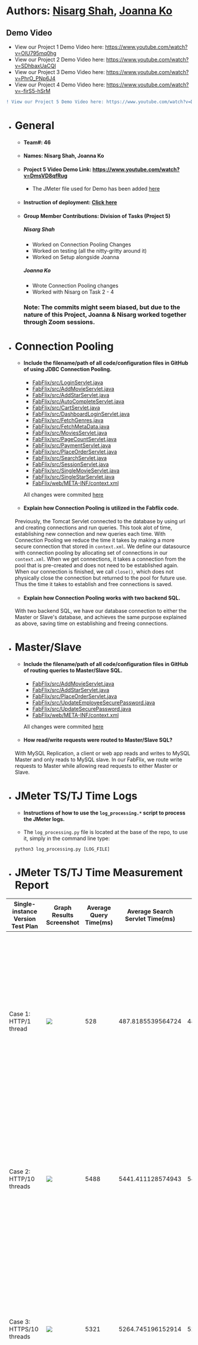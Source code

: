 # Authors: [Nisarg Shah](https://github.com/nshah9856), [Joanna Ko](https://github.com/joannatko)
## Demo Video
- View our Project 1 Demo Video here: https://www.youtube.com/watch?v=OlU795mq0hg
- View our Project 2 Demo Video here: https://www.youtube.com/watch?v=SDhbaxUaCQI
- View our Project 3 Demo Video here: https://www.youtube.com/watch?v=PhrO_PNp6J4
- View our Project 4 Demo Video here: https://www.youtube.com/watch?v=-firS5-hSrM

```diff
! View our Project 5 Demo Video here: https://www.youtube.com/watch?v=DmsVD8qfRug
```


- # General
    - #### Team#: 46
    
    - #### Names: Nisarg Shah, Joanna Ko
    
    - #### Project 5 Video Demo Link: https://www.youtube.com/watch?v=DmsVD8qfRug 
        - The JMeter file used for Demo has been added [here](https://github.com/UCI-Chenli-teaching/cs122b-spring20-team-46/blob/master/Demo.jmx)

    - #### Instruction of deployment: [Click here](https://github.com/UCI-Chenli-teaching/cs122b-spring20-team-46/blob/develop/README.md#deploy-fabflix-remotely)

    - #### Group Member Contributions: Division of Tasks (Project 5)
        ##### Nisarg Shah
        - Worked on Connection Pooling Changes
        - Worked on testing (all the nitty-gritty around it)
        - Worked on Setup alongside Joanna
        ##### Joanna Ko
        - Wrote Connection Pooling changes
        - Worked with Nisarg on Task 2 - 4

        ### Note: The commits might seem biased, but due to the nature of this Project, Joanna & Nisarg worked together through Zoom sessions.

- # Connection Pooling
    - #### Include the filename/path of all code/configuration files in GitHub of using JDBC Connection Pooling.
        - [FabFlix/src/LoginServlet.java](/FabFlix/src/LoginServlet.java)
        - [FabFlix/src/AddMovieServlet.java](FabFlix/src/AddMovieServlet.java)
        - [FabFlix/src/AddStarServlet.java](FabFlix/src/AddStarServlet.java)
        - [FabFlix/src/AutoCompleteServlet.java](FabFlix/src/AutoCompleteServlet.java)
        - [FabFlix/src/CartServlet.java](FabFlix/src/CartServlet.java)
        - [FabFlix/src/DashboardLoginServlet.java](FabFlix/src/DashboardLoginServlet.java)
        - [FabFlix/src/FetchGenres.java](FabFlix/src/FetchGenres.java)
        - [FabFlix/src/FetchMetaData.java](FabFlix/src/FetchMetaData.java)
        - [FabFlix/src/MoviesServlet.java](FabFlix/src/MoviesServlet.java)
        - [FabFlix/src/PageCountServlet.java](FabFlix/src/PageCountServlet.java)
        - [FabFlix/src/PaymentServlet.java](FabFlix/src/PaymentServlet.java)
        - [FabFlix/src/PlaceOrderServlet.java](FabFlix/src/PlaceOrderServlet.java)
        - [FabFlix/src/SearchServlet.java](FabFlix/src/SearchServlet.java)
        - [FabFlix/src/SessionServlet.java](FabFlix/src/SessionServlet.java)
        - [FabFlix/src/SingleMovieServlet.java](FabFlix/src/SingleMovieServlet.java)
        - [FabFlix/src/SingleStarServlet.java](FabFlix/src/SingleStarServlet.java)
        - [FabFlix/web/META-INF/context.xml](FabFlix/web/META-INF/context.xml)
        
        All changes were commited [here](https://github.com/UCI-Chenli-teaching/cs122b-spring20-team-46/pull/34)
               
    - #### Explain how Connection Pooling is utilized in the Fabflix code.
    Previously, the Tomcat Servlet connected to the database by using url and creating connections and run queries.         This took alot of time, establishing new connection and new queries each time. With Connection Pooling we reduce the time it takes by making a more secure connection that stored in `context.xml`. We define our datasource with connection pooling by allocating set of connections in our `context.xml`. When we get connections, it takes a connection from the pool that is pre-created and does not need to be established again. When our connection is finished, we call `close()`, which does not physically close the connection but returned to the pool for future use. Thus the time it takes to establish and free connections is saved. 
    
    - #### Explain how Connection Pooling works with two backend SQL.
    With two backend SQL, we have our database connection to either the Master or Slave's database, and achieves the same purpose explained as above, saving time on establishing and freeing connections.

- # Master/Slave
    - #### Include the filename/path of all code/configuration files in GitHub of routing queries to Master/Slave SQL.
        - [FabFlix/src/AddMovieServlet.java](FabFlix/src/AddMovieServlet.java)
        - [FabFlix/src/AddStarServlet.java](FabFlix/src/AddStarServlet.java)
        - [FabFlix/src/PlaceOrderServlet.java](FabFlix/src/PlaceOrderServlet.java)
        - [FabFlix/src/UpdateEmployeeSecurePassword.java](FabFlix/src/UpdateEmployeeSecurePassword.java)
        - [FabFlix/src/UpdateSecurePassword.java](FabFlix/src/UpdateSecurePassword.java)
        - [FabFlix/web/META-INF/context.xml](FabFlix/web/META-INF/context.xml)
        
        All changes were commited [here](https://github.com/UCI-Chenli-teaching/cs122b-spring20-team-46/pull/35)
        
    - #### How read/write requests were routed to Master/Slave SQL?
    With MySQL Replication, a client or web app reads and writes to MySQL Master and only reads to MySQL slave. In our FabFlix, we route write requests to Master while allowing read requests to either Master or Slave.

- # JMeter TS/TJ Time Logs
    - #### Instructions of how to use the `log_processing.*` script to process the JMeter logs.
    - The `log_processing.py` file is located at the base of the repo, to use it, simply in the command line type:
    ```
    python3 log_processing.py [LOG_FILE]
    ```


- # JMeter TS/TJ Time Measurement Report

| **Single-instance Version Test Plan**          | **Graph Results Screenshot** | **Average Query Time(ms)** | **Average Search Servlet Time(ms)** | **Average JDBC Time(ms)** | **Analysis** |
|------------------------------------------------|------------------------------|----------------------------|-------------------------------------|---------------------------|--------------|
| Case 1: HTTP/1 thread                          | ![](https://github.com/UCI-Chenli-teaching/cs122b-spring20-team-46/blob/develop/graphImages/single-instance-1thread.png)   | 528                         | 487.8185539564724                                  | 487.62180937812263                        | This is using the connection pooling. We notice that there is not much difference in TS and TJ times, as majority of the `doGet` is just `jdbc` related tasks. A weird observation: we see a higher average query time compared to no connection pooling           |
| Case 2: HTTP/10 threads                        | ![](https://github.com/UCI-Chenli-teaching/cs122b-spring20-team-46/blob/develop/graphImages/single-instance-10thread.png)   | 5488                         | 5441.411128574943                                  | 5439.654045677896                        | We see that with 10 threads, we approximately get 10x average query time from that of a single thread. Also, we see that throughout went lower on this run, possibly making the average a bit higher.           |
| Case 3: HTTPS/10 threads                       | ![](https://github.com/UCI-Chenli-teaching/cs122b-spring20-team-46/blob/develop/graphImages/single-instance-10thread-https.png)   | 5321                         | 5264.745196152914                                  | 5260.59513484595                        | This is approximately the same time as 10 threads with HTTPS, which goes against our speculation as HTTPS adds overhead. But, a possible explanation to this could be that the throughput on this run was a bit higher than with the HTTP run           |
| Case 4: HTTP/10 threads/No connection pooling  | ![](https://github.com/UCI-Chenli-teaching/cs122b-spring20-team-46/blob/develop/graphImages/Single-instance-no-pooling-10-threads.png)   | 4927                         | 4884.495033007949                                  | 4884.264358771386                        | We see that the average query time is drastically (not THAT much but still) lower than that with connection pooling, which again goes contradictory to our speculatoins. There is a possible explanation thought, the throughput in this run was way higher than that with the other runs.           |

| **Scaled Version Test Plan**                   | **Graph Results Screenshot** | **Average Query Time(ms)** | **Average Search Servlet Time(ms)** | **Average JDBC Time(ms)** | **Analysis** |
|------------------------------------------------|------------------------------|----------------------------|-------------------------------------|---------------------------|--------------|
| Case 1: HTTP/1 thread                          | ![](https://github.com/UCI-Chenli-teaching/cs122b-spring20-team-46/blob/develop/graphImages/Load-balancer-1thread.png)   | 527                         | 486.194070922                                  | 486.023972279                        | For the load balancer, even though we split the load between two instances, the average query time is similar to that of a single instance. But, the benifit of load balancing is definetely evident with more threads below.           |
| Case 2: HTTP/10 threads                        | ![](https://github.com/UCI-Chenli-teaching/cs122b-spring20-team-46/blob/develop/graphImages/Load-balancer-10threads.png)   | 2506                         | 2463.57727315                                  | 2463.28637806                        | Here, we see that the average query time is practically is half of single-instance run. This in a sense proves, that load balancing is achieving its purpose. We also see that here it is evident that connection pooling does indeed help with the query time. The reason it is evident here is probably because the workload being divided does not make our instances slower due to memory constraint of free tier.           |
| Case 3: HTTP/10 threads/No connection pooling  | ![](https://github.com/UCI-Chenli-teaching/cs122b-spring20-team-46/blob/develop/graphImages/Load-balancer-no-pooling-10-threads.png)   | 2600                         | 2557.29069713 | 2557.03389475                        | Here, again, we pracically see that the average query time is half of single instance. We also notice that no connection pooling results in about 100ms more, or abt 10ms per request (estimates)           |

#### Observation: Amazon instances with their limited resources might have proven to the bottlenecks for slight inconsistencies in query times, as we encountered instances getting stuck occassionally because of the bombardment of requests.

## Deploy FabFlix (Remotely)
1. Git clone repository: `git clone https://github.com/UCI-Chenli-teaching/cs122b-spring20-team-46/`

2. Change directory into repo: `cd cs122b-spring20-team-46`

3. Build war file: `mvn package`

4. Copy the war file into tomcat: `cp ./target/*.war /home/ubuntu/tomcat/webapps`

5. Open Tomcat Domain at *\<your-amazon-instance-domain\>:8080*

6. Go to Manager Apps > Click FabFlix

You should now be on the movie list page.

## Deploy FabFlix (Locally on Development Machine)
### Git clone repository
`git clone https://github.com/UCI-Chenli-teaching/cs122b-spring20-team-46/`

### IntelliJ Configuration
Import Project from External Model > Choose Maven

### To Connect Tomcat 
1. Click `Add Configurations` / `Edit Configurations`
2. Fix button should appear at bottom right screen 
3. Click `FabFlix:war exploded`
4. Apply changes and click `OK`
5. Click `Run` application to build, connect server and launch Tomcat.

![Tomcat Build Configuration](./images/tomcat_build.png)

You are now all set up! Visit FabFlix on at `http://localhost:8080/FabFlix`.

## Substring Matching Design
Used the following from Instructions on P2 Task 2 (`LIKE`)

Mainly our `LIKE` statements reside under `SearchServlet.java` files, but there is also a replicatino (not exactly the same) under `PageCountServlet.java` to make sure we are fetching the correct # of pages.

For example: `where title like ? "AND year like ? AND director like ?` -- This is the format adapted in the file and `?` if replaced with parameter setting (`PreparedStatement`)

# Project 4 - Full Text Search, Autocomplete, Android Application, Fuzzy Search

## To deploy our FabFlix on an Android Emulator, type the follow commands in your terminal.
#### Note: This is assuming you cloned, and are in FabFlixMobile directory. With AndriodSDK installed.

1. Create an APK package `./gradlew build`
2. Open Android Emulator `emulator -avd {REPLACE_WITH_EMULATOR_NAME}`
3. Install Android APK to Emulator `adb install -t app/build/outputs/apk/debug/app-debug.apk`

## Design and Implementation of Fuzzy Search
 We use the Levenshtein (Edit Distance) Algorithm (LEDA) to implement the fuzzy search. 
  - Flamingo, from the Professor's research is used to make the UDF.
 To make use of `ed` (Edit Distance Algorithm function in MySQL), in our backend (`AutoCompleteServlet.java` & `SearchServlet.java`) we dynamically set the `threshold` by checking the length of query. 
 ```
 - If length of title is less than 4, than 1 error is allowed. 
 - If length if less than 6 than 2 errors are allowed. 
 - Else, 3 errors are allowed. (3 is the most errors one can make for fuzzy search to be considered)
 ```
 - We convert the title to lowercase when conducting `ed` to not include case errors as typing errors.
 - We conduct an `OR` query to consider Fulltext search along with Fuzzy search. 
 - (Ex: `select * from movies where match(title) against ("+s* +lov*" in boolean mode) OR ed("s lov",lower(title))`)

# Project 3 - 

#### NOTE: To go back from dashboard to FabFlix go to /FabFlix/mainPage.html 

## Inconsistences 
  We have written two files [inconsistentGenreInMovies.md](https://github.com/UCI-Chenli-teaching/cs122b-spring20-team-46/blob/master/Parser/inconsistentGenreInMovies.md) and [inconsistentGenres.md](https://github.com/UCI-Chenli-teaching/cs122b-spring20-team-46/blob/master/Parser/inconsistentGenres.md)
  
  We have not written out as talked about in the demo inconsistences in parsing (such as `parseInt` kind of problems. 

  ## Efficiency
  To make parsing efficient, we adapted two crucial steps.
  1. We load all needed data into JAVA memory in one query ( saving back-n-forth with db)
  2. We output the `new` inserts such as for `stars`, `genres`, `movies`, `stars_in_movies`, and `genres_in_movies` into `.txt` files so that we can easily and efficiently `load` them into the sql database. 
  
  This we noticed saved us HUGE amount of time compared to when we tried single inserts in the middle of parsing. 


## Group Member Contributions: Division of Tasks (Project 1)
### Nisarg Shah
- Worked with Joanna on SQL queries and table creattions.
- Mainly worked on the front-end (JS and HTML)
- Conducted fixes in pom.xml and servlet's

### Joanna Ko
- Worked on the SQL table creations for `moviedb`. 
- Worked on the Java files.
- Changed/fixed front end UI.

## Group Member Contributions: Division of Tasks (Project 2)

### Nisarg Shah
- Created and worked with Joanna on:
  - MainPage, NavBar, Payment, Cart, Order, etc.. (JS)
  - HTML/CSS
  - Servlets for fetches of genre's, sessions, payments, orders, etc.. (Java)

### Joanna Ko
- Login Page
- Building SQL queries with Nisarg
- Single Movie/Stars, Movie List page with Nisarg
- Creditcard Page
- Worked on front end (html/css) for correlated pages

## Group Member Contributions: Division of Tasks (Project 3)
### Nisarg Shah
- Worked on reCaPTCHA and HTTPS 
- Helped with understanding and writing encryption and stored procedure
- Contributed in the _dashboard screen.
- Worked with joanna on parsing and storing xml data efficiently

### Joanna Ko
- Worked with Nisarg with reCaPTCHA set up
- Worked on HTTPS
- Worked on Encryping passwords
- Wrote Stored Procedure for adding movies
- Worked with Nisarg on XML parsing

## Group Member Contributions: Division of Tasks (Project 4)
### Nisarg Shah
- Worked on the fronend of Autocomplete for FabFlix.
- Worked with Joanna on developing the Mobile app (Constraint layouts, backend calls and parsing, etc.)
- Integrated Fuzzy Search into the backend.

### Joanna Ko
- Wrote Full Text Search SQL commands
- Worked on AutoComplete Servlet
- Worked with Nisarg on Android Studio App
